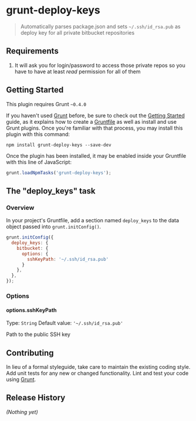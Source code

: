 # grunt-deploy-keys

> Automatically parses package.json and sets ```~/.ssh/id_rsa.pub``` as
> deploy key for all private bitbucket repositories

## Requirements

1. It will ask you for login/password to access those private repos so
    you have to have at least *read* permission for all of them

## Getting Started
This plugin requires Grunt `~0.4.0`

If you haven't used [Grunt](http://gruntjs.com/) before, be sure to check out the [Getting Started](http://gruntjs.com/getting-started) guide, as it explains how to create a [Gruntfile](http://gruntjs.com/sample-gruntfile) as well as install and use Grunt plugins. Once you're familiar with that process, you may install this plugin with this command:

```shell
npm install grunt-deploy-keys --save-dev
```

Once the plugin has been installed, it may be enabled inside your Gruntfile with this line of JavaScript:

```js
grunt.loadNpmTasks('grunt-deploy-keys');
```

## The "deploy_keys" task

### Overview
In your project's Gruntfile, add a section named `deploy_keys` to the data object passed into `grunt.initConfig()`.

```js
grunt.initConfig({
  deploy_keys: {
    bitbucket: {
      options: {
        sshKeyPath: '~/.ssh/id_rsa.pub'
      }
    },
  },
});
```

### Options

#### options.sshKeyPath
Type: `String`
Default value: `'~/.ssh/id_rsa.pub'`

Path to the public SSH key


## Contributing
In lieu of a formal styleguide, take care to maintain the existing coding style. Add unit tests for any new or changed functionality. Lint and test your code using [Grunt](http://gruntjs.com/).

## Release History
_(Nothing yet)_
